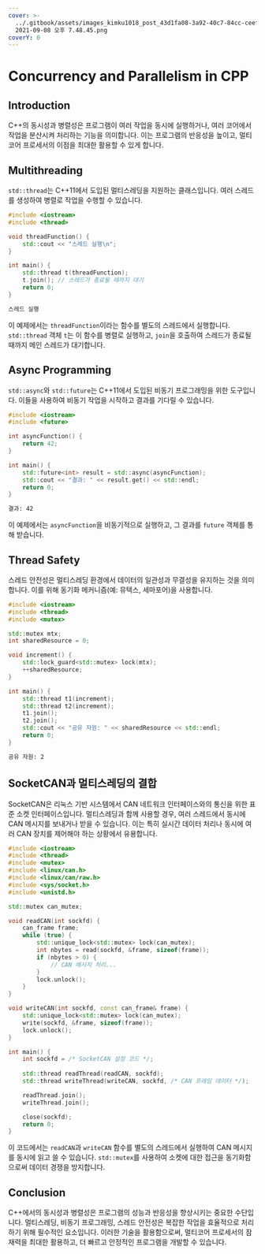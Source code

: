 ```yaml
---
cover: >-
  ../.gitbook/assets/images_kimku1018_post_43d1fa08-3a92-40c7-84cc-ceefbe3be879_스크린샷
  2021-09-08 오후 7.48.45.png
coverY: 0
---
```


# Concurrency and Parallelism in CPP

## Introduction

C++의 동시성과 병렬성은 프로그램이 여러 작업을 동시에 실행하거나, 여러 코어에서 작업을 분산시켜 처리하는 기능을 의미합니다. 이는 프로그램의 반응성을 높이고, 멀티코어 프로세서의 이점을 최대한 활용할 수 있게 합니다.

## Multithreading

`std::thread`는 C++11에서 도입된 멀티스레딩을 지원하는 클래스입니다. 여러 스레드를 생성하여 병렬로 작업을 수행할 수 있습니다.

```cpp
#include <iostream>
#include <thread>

void threadFunction() {
    std::cout << "스레드 실행\n";
}

int main() {
    std::thread t(threadFunction);
    t.join(); // 스레드가 종료될 때까지 대기
    return 0;
}
```

```bash
스레드 실행
```

이 예제에서는 `threadFunction`이라는 함수를 별도의 스레드에서 실행합니다. `std::thread` 객체 `t`는 이 함수를 병렬로 실행하고, `join`을 호출하여 스레드가 종료될 때까지 메인 스레드가 대기합니다.

## Async Programming

`std::async`와 `std::future`는 C++11에서 도입된 비동기 프로그래밍을 위한 도구입니다. 이들을 사용하여 비동기 작업을 시작하고 결과를 기다릴 수 있습니다.

```cpp
#include <iostream>
#include <future>

int asyncFunction() {
    return 42;
}

int main() {
    std::future<int> result = std::async(asyncFunction);
    std::cout << "결과: " << result.get() << std::endl;
    return 0;
}
```

```bash
결과: 42
```

이 예제에서는 `asyncFunction`을 비동기적으로 실행하고, 그 결과를 `future` 객체를 통해 받습니다.

## Thread Safety

스레드 안전성은 멀티스레딩 환경에서 데이터의 일관성과 무결성을 유지하는 것을 의미합니다. 이를 위해 동기화 메커니즘(예: 뮤텍스, 세마포어)을 사용합니다.

```cpp
#include <iostream>
#include <thread>
#include <mutex>

std::mutex mtx;
int sharedResource = 0;

void increment() {
    std::lock_guard<std::mutex> lock(mtx);
    ++sharedResource;
}

int main() {
    std::thread t1(increment);
    std::thread t2(increment);
    t1.join();
    t2.join();
    std::cout << "공유 자원: " << sharedResource << std::endl;
    return 0;
}
```

```bash
공유 자원: 2
```

## SocketCAN과 멀티스레딩의 결합

SocketCAN은 리눅스 기반 시스템에서 CAN 네트워크 인터페이스와의 통신을 위한 표준 소켓 인터페이스입니다. 멀티스레딩과 함께 사용할 경우, 여러 스레드에서 동시에 CAN 메시지를 보내거나 받을 수 있습니다. 이는 특히 실시간 데이터 처리나 동시에 여러 CAN 장치를 제어해야 하는 상황에서 유용합니다.

```cpp
#include <iostream>
#include <thread>
#include <mutex>
#include <linux/can.h>
#include <linux/can/raw.h>
#include <sys/socket.h>
#include <unistd.h>

std::mutex can_mutex;

void readCAN(int sockfd) {
    can_frame frame;
    while (true) {
        std::unique_lock<std::mutex> lock(can_mutex);
        int nbytes = read(sockfd, &frame, sizeof(frame));
        if (nbytes > 0) {
            // CAN 메시지 처리...
        }
        lock.unlock();
    }
}

void writeCAN(int sockfd, const can_frame& frame) {
    std::unique_lock<std::mutex> lock(can_mutex);
    write(sockfd, &frame, sizeof(frame));
    lock.unlock();
}

int main() {
    int sockfd = /* SocketCAN 설정 코드 */;
    
    std::thread readThread(readCAN, sockfd);
    std::thread writeThread(writeCAN, sockfd, /* CAN 프레임 데이터 */);

    readThread.join();
    writeThread.join();

    close(sockfd);
    return 0;
}
```

이 코드에서는 `readCAN`과 `writeCAN` 함수를 별도의 스레드에서 실행하여 CAN 메시지를 동시에 읽고 쓸 수 있습니다. `std::mutex`를 사용하여 소켓에 대한 접근을 동기화함으로써 데이터 경쟁을 방지합니다.

## Conclusion

C++에서의 동시성과 병렬성은 프로그램의 성능과 반응성을 향상시키는 중요한 수단입니다. 멀티스레딩, 비동기 프로그래밍, 스레드 안전성은 복잡한 작업을 효율적으로 처리하기 위해 필수적인 요소입니다. 이러한 기술을 활용함으로써, 멀티코어 프로세서의 잠재력을 최대한 활용하고, 더 빠르고 안정적인 프로그램을 개발할 수 있습니다.
